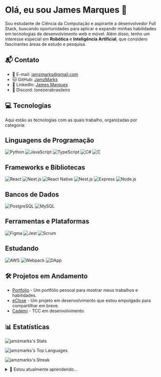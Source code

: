 # Olá, eu sou James Marques 👋

Sou estudante de Ciência da Computação e aspirante a desenvolvedor Full Stack, buscando oportunidades para aplicar e expandir minhas habilidades em tecnologias de desenvolvimento web e móvel. Além disso, tenho um interesse especial em **Robótica** e **Inteligência Artificial**, que considero fascinantes áreas de estudo e pesquisa.


## 📬 Contato
- 📧 E-mail: [jamzmarks@gmail.com](mailto:jamzmarks@gmail.com)
- 🐱 GitHub: [JamzMarks](https://github.com/JamzMarks)
- 🔗 LinkedIn: [James Marques](https://www.linkedin.com/in/james-marques-48828422b/)
- 💬 Discord: lonezerabrasileiro


## 💻 Tecnologias
Aqui estão as tecnologias com as quais trabalho, organizadas por categoria:

## Linguagens de Programação  
![Python](https://img.shields.io/badge/Python-3776AB?style=flat-square&logo=python&logoColor=white) ![JavaScript](https://img.shields.io/badge/JavaScript-F7DF1E?style=flat-square&logo=javascript&logoColor=black) ![TypeScript](https://img.shields.io/badge/TypeScript-3178C6?style=flat-square&logo=typescript&logoColor=white) ![C#](https://img.shields.io/badge/C%23-239120?style=flat-square&logo=c-sharp&logoColor=white) ![C](https://img.shields.io/badge/C-00599C?style=flat-square&logo=c&logoColor=white)  

## Frameworks e Bibliotecas  
![React](https://img.shields.io/badge/React-20232A?style=flat-square&logo=react&logoColor=61DAFB) ![Next.js](https://img.shields.io/badge/Next.js-000000?style=flat-square&logo=next.js&logoColor=white) ![React Native](https://img.shields.io/badge/React_Native-20232A?style=flat-square&logo=react&logoColor=61DAFB) ![Nest.js](https://img.shields.io/badge/Nest.js-E0234E?style=flat-square&logo=nestjs&logoColor=white) ![Express](https://img.shields.io/badge/Express-000000?style=flat-square&logo=express&logoColor=white) ![Node.js](https://img.shields.io/badge/Node.js-43853D?style=flat-square&logo=node.js&logoColor=white)  

## Bancos de Dados  
![PostgreSQL](https://img.shields.io/badge/PostgreSQL-336791?style=flat-square&logo=postgresql&logoColor=white) ![MySQL](https://img.shields.io/badge/MySQL-4479A1?style=flat-square&logo=mysql&logoColor=white)  

## Ferramentas e Plataformas  
![Figma](https://img.shields.io/badge/Figma-F24E1E?style=flat-square&logo=figma&logoColor=white) ![Jest](https://img.shields.io/badge/Jest-C21325?style=flat-square&logo=jest&logoColor=white) ![Scrum](https://img.shields.io/badge/Scrum-6DB33F?style=flat-square&logo=scrumalliance&logoColor=white)  

## Estudando  
![AWS](https://img.shields.io/badge/AWS-FF9900?style=flat-square&logo=amazon-aws&logoColor=white) ![Webpack](https://img.shields.io/badge/Webpack-8DD6F9?style=flat-square&logo=webpack&logoColor=black) ![DApp](https://img.shields.io/badge/DApp-282C34?style=flat-square&logo=ethereum&logoColor=white)  
 

## 🛠 Projetos em Andamento
- [Portfolio](https://github.com/JamzMarks/Portfolio) - Um portfólio pessoal para mostrar meus trabalhos e habilidades.
- [eClose](https://github.com/JamzMarks/eClose) - Um projeto em desenvolvimento que estou empolgado para compartilhar em breve.
- [Cademi](https://github.com/JamzMarks/Cademi) - TCC em desenvolvimento.

## 📊 Estatísticas
![jamzmarks's Stats](https://github-readme-stats.vercel.app/api?username=jamzmarks&theme=vue-dark&show_icons=true&hide_border=true&count_private=true)

![jamzmarks's Top Languages](https://github-readme-stats.vercel.app/api/top-langs/?username=jamzmarks&theme=vue-dark&show_icons=true&hide_border=true&layout=compact)

![jamzmarks's Streak](https://github-readme-streak-stats.herokuapp.com/?user=jamzmarks&theme=vue-dark&hide_border=true)

<details>
  <summary>🌱 Estou atualmente aprendendo...</summary>
  
  Estou dedicando tempo para aprofundar meu conhecimento em tecnologias front-end modernas como React e TypeScript, além de explorar mais sobre inteligência artificial aplicada à robótica.
</details>
